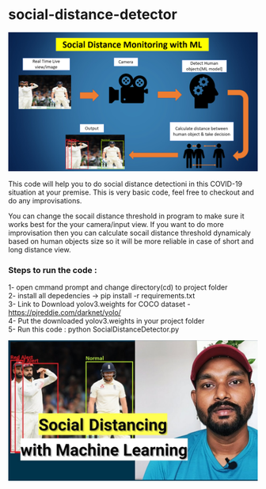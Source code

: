 # social-distance-detector

![Social_distance](https://github.com/datamagic2020/social-distance-detector/blob/master/social%20distance%20design.png)

This code will help you to do social distance detectioni in this COVID-19 situation at your premise. This is very basic code, feel free to checkout and do any improvisations.

You can change the socail distance threshold in program to make sure it works best for the your camera/input view. 
If you want to do more improvisation then you can calculate socail distance threshold dynamicaly based on human objects size so it will be more reliable in case of short and long distance view.

### Steps to run the code :
  1- open cmmand prompt and change directory(cd) to project folder  </br>
  2- install all depedencies -> pip install -r requirements.txt  	</br>
  3- Link to Download yolov3.weights for COCO dataset - https://pjreddie.com/darknet/yolo/  	</br>
  4- Put the downloaded yolov3.weights in your project folder  	</br>
  5- Run this code  : python SocialDistanceDetector.py	
  
  
  ![alt text](https://github.com/datamagic2020/social-distance-detector/blob/master/Social_Distance_Detection.jpg?raw=true)
  

